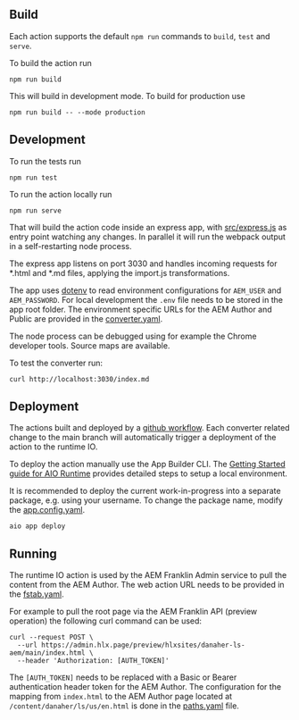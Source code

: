 ## Build

Each action supports the default `npm run` commands to `build`, `test` and `serve`.

To build the action run 

```
npm run build
```

This will build in development mode. To build for production use

```
npm run build -- --mode production
```

## Development

To run the tests run

```
npm run test
```

To run the action locally run

```
npm run serve
```

That will build the action code inside an express app, with [src/express.js](src/express.js) as entry point watching any changes. In parallel it will run the webpack output in a self-restarting node process.

The express app listens on port 3030 and handles incoming requests for *.html and *.md files, applying the import.js transformations. 

The app uses [dotenv](https://www.npmjs.com/package/dotenv) to read environment configurations for `AEM_USER` and `AEM_PASSWORD`. For local development the `.env` file needs to be stored in the app root folder. The environment specific URLs for the AEM Author and Public are provided in the  [converter.yaml](./convert/converter.yaml).

The node process can be debugged using for example the Chrome developer tools. Source maps are available.

To test the converter run:

```
curl http://localhost:3030/index.md
```

## Deployment

The actions built and deployed by a [github workflow](../../.github/workflows/deploy-action-convert.yaml). Each converter related change to the main branch will automatically trigger a deployment of the action to the runtime IO.

To deploy the action manually use the App Builder CLI. The [Getting Started guide for AIO Runtime](https://developer.adobe.com/runtime/docs/guides/getting-started/setup/#creating-a-namespace-and-retrieving-the-credentials) provides detailed steps to setup a local environment. 

It is recommended to deploy the current work-in-progress into a separate package, e.g. using your username. To change the package name, modify the [app.config.yaml](./app.config.yaml).

```
aio app deploy
```

## Running

The runtime IO action is used by the AEM Franklin Admin service to pull the content from the AEM Author. The web action URL needs to be provided in the [fstab.yaml](../../fstab.yaml).

For example to pull the root page via the AEM Franklin API (preview operation) the following curl command can be used: 
```
curl --request POST \
  --url https://admin.hlx.page/preview/hlxsites/danaher-ls-aem/main/index.html \
  --header 'Authorization: [AUTH_TOKEN]'
```
The `[AUTH_TOKEN]` needs to be replaced with a Basic or Bearer authentication header token for the AEM Author. The configuration for the mapping from `index.html` to the AEM Author page located at `/content/danaher/ls/us/en.html` is done in the [paths.yaml](../../paths.yaml) file.
